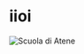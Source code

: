 # iioi
![Scuola di Atene](https://upload.wikimedia.org/wikipedia/commons/thumb/4/49/%22The_School_of_Athens%22_by_Raffaello_Sanzio_da_Urbino.jpg/2880px-%22The_School_of_Athens%22_by_Raffaello_Sanzio_da_Urbino.jpg)
